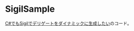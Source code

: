 # SigilSample
[C#でもSigilでデリゲートをダイナミックに生成したい](http://jyuch.hatenablog.com/entry/2016/05/01/181145)のコード。
